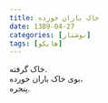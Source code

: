 ```yaml
---
title: خاک باران خورده
date: 1389-04-27
categories: [نوشتار]
tags: [هایکو]
---
```


خاک گرفته.  
بوی خاک باران خورده،  
پنجره.
